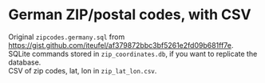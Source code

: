 German ZIP/postal codes, with CSV
===============
Original `zipcodes.germany.sql` from https://gist.github.com/iteufel/af379872bbc3bf5261e2fd09b681ff7e.  
SQLite commands stored in `zip_coordinates.db`, if you want to replicate the database.  
CSV of zip codes, lat, lon in `zip_lat_lon.csv`.
